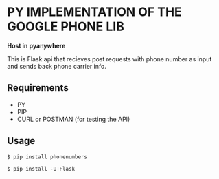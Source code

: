# PY IMPLEMENTATION OF THE GOOGLE PHONE LIB

**Host in pyanywhere**

This is Flask api that recieves post requests with phone number as input and sends back phone carrier info.

## Requirements

- PY
- PIP
- CURL or POSTMAN (for testing the API)

## Usage 

```$ pip install phonenumbers```

```$ pip install -U Flask```
